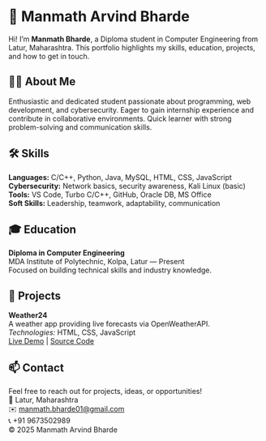 # 👋 Manmath Arvind Bharde

Hi! I’m **Manmath Bharde**, a Diploma student in Computer Engineering from Latur, Maharashtra. This portfolio highlights my skills, education, projects, and how to get in touch.

## 👨‍💻 About Me
Enthusiastic and dedicated student passionate about programming, web development, and cybersecurity. Eager to gain internship experience and contribute in collaborative environments. Quick learner with strong problem-solving and communication skills.

## 🛠 Skills
**Languages:** C/C++, Python, Java, MySQL, HTML, CSS, JavaScript  
**Cybersecurity:** Network basics, security awareness, Kali Linux (basic)  
**Tools:** VS Code, Turbo C/C++, GitHub, Oracle DB, MS Office  
**Soft Skills:** Leadership, teamwork, adaptability, communication

## 🎓 Education
**Diploma in Computer Engineering**  
MDA Institute of Polytechnic, Kolpa, Latur — Present  
Focused on building technical skills and industry knowledge.

## 🚀 Projects
**Weather24**  
A weather app providing live forecasts via OpenWeatherAPI.  
*Technologies:* HTML, CSS, JavaScript  
[Live Demo](https://manu-char.github.io/Weather24/) | [Source Code](https://github.com/manu-Char/Weather24)

## 📫 Contact
Feel free to reach out for projects, ideas, or opportunities!  
📍 Latur, Maharashtra  
✉️ manmath.bharde01@gmail.com  
📞 +91 9673502989  
© 2025 Manmath Arvind Bharde
